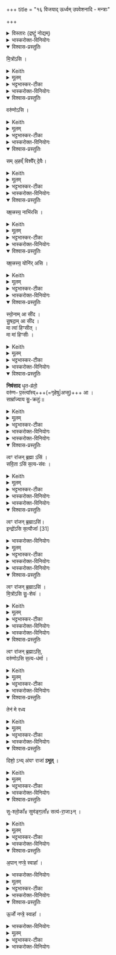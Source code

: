 +++
title = "१६ विजयाद् ऊर्ध्वम् उपवेशनादि - मन्त्राः"

+++
<details><summary>विस्तारः (द्रष्टुं नोद्यम्)</summary>

विजयाद् ऊर्ध्वम् उपवेशनादिमन्त्राः , जितवतो राज्ञः सेवोपचारार्थं मन्त्राः

७ गायत्री

विश्वेदेवा ऋषयः
</details>



<details><summary>भास्करोक्त-विनियोगः</summary>

1वैश्वदेव्यामिक्षायां यजमानो दक्षिणं बाहुम् उपावहरते - मित्रोसीति ॥ 
</details>

<details open><summary>विश्वास-प्रस्तुतिः</summary>

मि॒त्रो॑ऽसि ।   
</details>

<details><summary>Keith</summary>

Thou art Mitra
</details>

<details><summary>मूलम्</summary>

मि॒त्रो॑ऽसि ।   
</details>

<details><summary>भट्टभास्कर-टीका</summary>

मित्रो देवस्त्वमसि वैश्वदेवत्वादन्यतररूपत्वेन भेदेन स्तुतिः । यद्वा - हिंसायास्त्रासकस्तुतिस्त्वमसि ॥
</details>

<details><summary>भास्करोक्त-विनियोगः</summary>

2सव्यम् उपावहरति - वरुणोसीति ॥ 
</details>


<details open><summary>विश्वास-प्रस्तुतिः</summary>

वरु॑णोऽसि ।
</details>

<details><summary>Keith</summary>

thou art Varuna.
</details>


<details><summary>मूलम्</summary>

वरु॑णोऽसि ।
</details>

<details><summary>भट्टभास्कर-टीका</summary>

वरुणो देवस्त्वमसि । पूर्ववत् स्तुतिः । वारको वा शत्रूणामसि ॥
</details>

<details><summary>भास्करोक्त-विनियोगः</summary>

3तामभिमृशति - समहमिति ॥ 
</details>


<details open><summary>विश्वास-प्रस्तुतिः</summary>

सम् अ॒हव्ँ विश्वै᳚र् दे॒वैः।
</details>

<details><summary>Keith</summary>

May I be united with the All-gods.
</details>

<details><summary>मूलम्</summary>

सम॒हव्ँविश्वै᳚र्दे॒वैः।
</details>

<details><summary>भट्टभास्कर-टीका</summary>

समित्युपसर्गस्ससाधनां क्रियामाह । संहतोहं विश्वैर्देवैः । यद्वा - विश्वैर्देवैर्युक्तां त्वामहं संस्पृशामि ॥
</details>

<details><summary>भास्करोक्त-विनियोगः</summary>

4आसन्दीं मिनोति - क्षत्रस्येति ॥ 
</details>


<details open><summary>विश्वास-प्रस्तुतिः</summary>

ख्ष॒त्त्रस्य॒ नाभि॑रसि ।
</details>

<details><summary>Keith</summary>

Thou art the navel of kingly power, 
</details>


<details><summary>मूलम्</summary>

ख्ष॒त्त्रस्य॒ नाभि॑रसि ।
</details>

<details><summary>भट्टभास्कर-टीका</summary>

क्षत्रस्य बलस्य नाभिस्सन्नहनं त्वमसि । 'नहो भश्च इति इञ्प्रत्ययः ॥
</details>

<details><summary>भास्करोक्त-विनियोगः</summary>

5तस्त्याम् अधिवासं स्तृणाति - क्षत्रस्य योनिरसीति ॥ 
</details>


<details open><summary>विश्वास-प्रस्तुतिः</summary>

ख्ष॒त्त्रस्य॒ योनि॑र् असि ।
</details>

<details><summary>Keith</summary>

thou are the womb of kingly power.
</details>


<details><summary>मूलम्</summary>

ख्ष॒त्त्रस्य॒ योनि॑रसि ।
</details>

<details><summary>भट्टभास्कर-टीका</summary>

योनिः कारणं क्षत्रस्यासि, अतो ह्ययं जायते । 'अधीवासमास्तृणाति सयोनित्वाय' ॥
</details>

<details><summary>भास्करोक्त-विनियोगः</summary>

6तत्रासीनं तम् अभिमन्त्रयते - स्योनामासीदेति ॥ 
</details>

<details open><summary>विश्वास-प्रस्तुतिः</summary>

स्यो॒नाम् आ सी॑द ।   
सु॒षदा॒म् आ सी॑द ।    
मा त्वा॑ हिꣳसीत् ।  
मा मा॑ हिꣳसीः ।  
</details>

<details><summary>Keith</summary>

Sit thou on the smooth, sit thou on the pleasant seat.  
May she hurt thee not; may she hurt me not.

</details>


<details><summary>मूलम्</summary>

स्यो॒नामा सी॑द ।   
सु॒षदा॒मा सी॑द ।    
मा त्वा॑ हिꣳसीत् ।  
मा मा॑ हिꣳसीः ।  
</details>

<details><summary>भट्टभास्कर-टीका</summary>

स्योनां सुखामासीद आस्थायास्व । सुषदां सुखेनासादनीयमासीद । खलि कृदुत्तरपदप्रकृतिस्वरत्वम् । सिवेरौणादिके नप्रत्यये ऊठि गुणे च स्योनेति भवति । मा त्वा हिंसीदियमासन्दी । तां च त्वं मा हिंसीः ॥
</details>

<details><summary>भास्करोक्त-विनियोगः</summary>

7अनुमन्त्र्यमाणम् आसन्नम् अभिमन्त्रयते - निषसादेति गायत्र्या त्रिपदया ॥ 
</details>


<details open><summary>विश्वास-प्रस्तुतिः</summary>

**निष॑साद** धृ॒त-व्र॑तो॒  
वरु॑णᳶ प॒स्त्या᳚स्व्+++(=गृहेषु|अप्सु)+++ आ ।  
साम्रा᳚ज्याय सु॒-क्रतुः॑॥
</details>

<details><summary>Keith</summary>

Varuna, of sure vows, hath set him down  
In the waters, with keen insight, for lordship.
</details>


<details><summary>मूलम्</summary>

… निष॑साद धृ॒तव्र॑तो॒   
वरु॑णᳶ प॒स्त्या᳚स्वा ।  
साम्रा᳚ज्याय सु॒क्रतुः॑॥ 
</details>

<details><summary>भट्टभास्कर-टीका</summary>

'वरुणः पस्त्यास्त्वा' इति द्वितीयः पादः ।  
इयादिपूरणेनाक्षरसङ्ख्या सम्पद्यते ।  
**निषसाद** निषण्णवान् । **धृतव्रतः** धृतकर्मा वरुण एव स्वयमिहास्ति ।  
यद् वा - **वरुणो** वारयितारीणां यजमानोयं सिंहासन इवात्र **निषसाद धृतव्रतः** स्थितव्रतः **पस्त्यासु** गृहेषु । आकारस्समुच्चये । गृहेषु च निषसाद शत्रूणां सर्वमनेन जितमिदानीम् । (यं) यदा साम्राज्याय शोभनराज्याय सुक्रतुश्शोभनकर्मा शोभनसङ्कल्पो वाऽयमत्र निषसाद पस्त्यासु च तथैव निषसादेति । यद्वा - आकार उपर्यर्थे । पस्त्याग्रहणं चोपलक्षणम् । गृहनगरजनपदादिषु यत्तद्विषयसाम्राज्यं तदर्थं निषसाद शोभनकर्माऽयमिति । 'क्रत्वादयश्च' इत्युत्तरपदाद्युत्तत्वम् ॥
</details>

<details><summary>भास्करोक्त-विनियोगः</summary>

8अथ ऋत्विक्षु च सर्वतः पर्युपविष्टेषु  
अध्वर्युं राजाभिमन्त्रयते - ब्रह्मा3न् इति ॥ 
</details>

<div class="js_include" url="/vedAH_yajuH/taittirIyam/saMhitA/yajuH/sarva-prastutiH/1/8_rAjasUyAdi/16_vijayAd_Urdhvam_upaveshanAdi_mantrAH/brahmAn.md"  newLevelForH1="5" includeTitle="false"> </div>  



<details><summary>भास्करोक्त-विनियोगः</summary>

9अध्वर्युः प्रत्याह - त्वमिति ॥ 
</details>


<details open><summary>विश्वास-प्रस्तुतिः</summary>

त्वꣳ रा॑जन् ब्र॒ह्मा ऽसि॑ ।   
सवि॒ता ऽसि॑ स॒त्य-स॑वः ।   
</details>

<details><summary>Keith</summary>

Thou, O king, art the Brahman priest, thou art Savitr of true instigation. 
</details>


<details><summary>मूलम्</summary>

त्वꣳ रा॑जन्ब्र॒ह्माऽसि॑ ।   
सवि॒ताऽसि॑ स॒त्यस॑वः ।   
</details>

<details><summary>भट्टभास्कर-टीका</summary>

हे राजन् त्वमेव ब्रह्मासि नाहम् । हेतुमाह - यतस्सविता सर्वस्य प्रेरकः अनुज्ञाता वा त्वमसि त्वदाज्ञया हि सर्वं प्रवर्तते । सत्यसवः सत्यानुज्ञः अमोघशासनः, अतस्त्वमेव ब्रह्मासि ॥
</details>

<details><summary>भास्करोक्त-विनियोगः</summary>

10अथ ब्रह्माणमाम् अन्त्रयते - ब्रह्मा3न् इति ॥ व्याख्यातम् ॥
</details>


<div class="js_include" url="/vedAH_yajuH/taittirIyam/saMhitA/yajuH/sarva-prastutiH/1/8_rAjasUyAdi/16_vijayAd_Urdhvam_upaveshanAdi_mantrAH/brahmAn.md"  newLevelForH1="5" includeTitle="false"> </div>  


<details><summary>भास्करोक्त-विनियोगः</summary>

11ब्रह्मा प्रत्याह - त्वमिति ॥ 
</details>


<details open><summary>विश्वास-प्रस्तुतिः</summary>

त्वꣳ रा॑जन् ब्र॒ह्माऽसि॑।    
इन्द्रो॑ऽसि स॒त्यौजाः᳚ [31]
</details>

<details><summary>भास्करोक्त-विनियोगः</summary>

Thou, O king, art the Brahman priest, thou art Indra of true force [1]. 
</details>


<details><summary>मूलम्</summary>

त्वꣳ रा॑जन्ब्र॒ह्माऽसि॑।    
इन्द्रो॑ऽसि स॒त्यौजाः᳚ [31]
</details>

<details><summary>भट्टभास्कर-टीका</summary>

हे राजन् त्वमेव ब्रह्मासि यतस्त्वमिन्द्रोसि सर्वस्येश्वरोसि । सत्यौजाः अवितथबलः ॥
</details>

<details><summary>भास्करोक्त-विनियोगः</summary>

12होतारमामन्त्रयते - ब्रह्मा3न् इति ॥
</details>



<div class="js_include" url="/vedAH_yajuH/taittirIyam/saMhitA/yajuH/sarva-prastutiH/1/8_rAjasUyAdi/16_vijayAd_Urdhvam_upaveshanAdi_mantrAH/brahmAn.md"  newLevelForH1="5" includeTitle="false"> </div>  

<details><summary>भास्करोक्त-विनियोगः</summary>

13स प्रत्याह - त्वमिति ॥ 
</details>


<details open><summary>विश्वास-प्रस्तुतिः</summary>

त्वꣳ रा॑जन् ब्र॒ह्माऽसि॑ ।   
मि॒त्रो॑ऽसि सु॒-शेवः॑ ।
</details>

<details><summary>Keith</summary>

Thou, O king, art the Brahman priest; thou art Mitra, the kindly. 
</details>


<details><summary>मूलम्</summary>

त्वꣳ रा॑जन्ब्र॒ह्माऽसि॑ ।   
मि॒त्रो॑ऽसि सु॒शेवः॑ ।
</details>

<details><summary>भट्टभास्कर-टीका</summary>

हे राजन् त्वमेव ब्रह्मासि, यतो मित्रोसि शर्वस्य हिंसाभ्यस्त्रातासि । सुशेवस्सुसुखः । 'आद्युदात्तं द्व्यच्छन्दसि' इत्युत्तरपदाद्युदात्तत्वम् ॥
</details>

<div class="js_include" url="/vedAH_yajuH/taittirIyam/saMhitA/yajuH/sarva-prastutiH/1/8_rAjasUyAdi/16_vijayAd_Urdhvam_upaveshanAdi_mantrAH/brahmAn.md"  newLevelForH1="5" includeTitle="false"> </div>  

<details><summary>भास्करोक्त-विनियोगः</summary>

14उद्गातारमामन्त्रयते - ब्रह्मा3न् इति ॥
</details>

<div class="js_include" url="/vedAH_yajuH/taittirIyam/saMhitA/yajuH/sarva-prastutiH/1/8_rAjasUyAdi/16_vijayAd_Urdhvam_upaveshanAdi_mantrAH/brahmAn.md"  newLevelForH1="5" includeTitle="false"> </div>  

<details><summary>भास्करोक्त-विनियोगः</summary>

15 स प्रत्याह - त्वमिति ॥ 
</details>


<details open><summary>विश्वास-प्रस्तुतिः</summary>

त्वꣳ रा॑जन् ब्र॒ह्माऽसि॒,  
वरु॑णोऽसि स॒त्य-ध॑र्मा  ।
</details>

<details><summary>Keith</summary>

Thou, O king, art the Brahman priest; thou art Varuna, of true rule.
</details>


<details><summary>मूलम्</summary>

त्वꣳ रा॑जन्ब्र॒ह्माऽसि॒ वरु॑णोऽसि स॒त्यध॑र्मा  ।
</details>

<details><summary>भट्टभास्कर-टीका</summary>

हे राजन् त्वमेव ब्रह्मासि, यतस्त्वं वरुणोसि वारयिता शत्रूणां पापचोरव्याघ्रादीनां वारयितासि । सत्यधर्मा सत्यस्वभावः । 'धर्मादनिच्केवलात्' ॥
</details>


<details><summary>भास्करोक्त-विनियोगः</summary>

16ब्रह्मा स्फ्यं राज्ञे प्रयच्छति - इन्द्रस्येति ॥ व्याख्यातम् ।
</details>


<div class="js_include" url="/vedAH_yajuH/taittirIyam/saMhitA/yajuH/sarva-prastutiH/1/7_aiShTika-yAjamAnAdi/07_vAjapeyAdhvaryave_rathasaMskArAH/indrasya_vajro_si_vRtraghnaH.md"  newLevelForH1="5" includeTitle="false"> </div>  

<details open><summary>विश्वास-प्रस्तुतिः</summary>

तेन॑ मे रध्य
</details>

<details><summary>Keith</summary>

with this subject to me.
</details>


<details><summary>मूलम्</summary>

तेन॑ मे रध्य
</details>

<details><summary>भट्टभास्कर-टीका</summary>

तस्मात्तेन वज्रेण हेतुना मम दस्यून् रध्य नाशय । यद्वा - साधयाभिमतानीति । रध हिसासिद्ध्योः, दैवादिकः ॥
</details>


<details><summary>भास्करोक्त-विनियोगः</summary>

17पञ्चाक्षान् राज्ञे प्रयछति - दिश इति ॥ 
</details>


<details open><summary>विश्वास-प्रस्तुतिः</summary>

दिशो॒ ऽभ्य् अ॑यꣳ राजा॑ **ऽभूत्** ।
</details>

<details><summary>Keith</summary>

This king hath surmounted the quarters.
</details>


<details><summary>मूलम्</summary>

दिशो॒ऽभ्य॑यꣳ राजा॑ऽभूत् ।
</details>

<details><summary>भट्टभास्कर-टीका</summary>

अयं राजा सर्वा दिशः अभ्यभूत् अभिभवतु सर्वा दिशोधिष्ठाय स्वयमेव राजा भवत्वित्यर्थः । यद्वा - 'अभिरभागे' इति लक्षणे अभेः कर्मप्रवचनीयत्वम् । दिशोभि सर्वासु दिक्षु अयं राजा भवति सर्वदा ॥
</details>

<details><summary>भास्करोक्त-विनियोगः</summary>

18मङ्गल्यनाम्नो राजाह्वयति - सुश्लोकेति ॥ 
</details>


<details open><summary>विश्वास-प्रस्तुतिः</summary>

सु-श्लो॒काँ४ सुम॑ङ्ग॒लाँ४ सत्य॑-रा॒जा३न् ।
</details>

<details><summary>Keith</summary>

O thou of good fame!  
O thou of prosperity!  
O thou of true rule!
</details>


<details><summary>मूलम्</summary>

सुश्लो॒काँ ४ सुम॑ङ्ग॒लाँ ४ सत्य॑रा॒जा ३ न् ।
</details>

<details><summary>भट्टभास्कर-टीका</summary>

सङ्ग्रहीता भागदुघः क्षत्ता चेत्येते मङ्गल्यनामानः, एषामेतानि सुश्लोकादीनि नामानि, एतैरेत आमन्त्र्यन्ते । सुश्लोकः शोभनकीर्तिः ; धनेन राज्ञश्शोभनकीर्तिहेतुत्वात् । अहं सदा सुश्लोकस्स्यामित्याह्वातुरभिप्रायः । सुमङ्गलश्शोभनमङ्गलहेतुः । निरुपसृष्टाभिप्रेतार्थसिद्धिहेतुर्मङ्गलम् । सत्यराज्ञस्सत्यो रजा येन । राज्ञस्सत्यत्वहेतुः । 'आशिषमेवैतामाशास्ते' इत्यादिब्राह्मणम् । पूर्ववद्द्वौ उदात्तौ । 'अणोप्रगृह्यस्यानुनासिकः' इति प्रथमद्वितीययोरन्त्य(रूप)स्यानुनासिकः ॥
</details>

<details><summary>भास्करोक्त-विनियोगः</summary>

19अथावभृथेन प्रचर्यापामन्ते जुहोति - अपां नप्त्र इति ॥ 
</details>


<details open><summary>विश्वास-प्रस्तुतिः</summary>

अ॒पान् नप्त्रे॒ स्वाहा᳚ ।
</details>

<details><summary>भास्करोक्त-विनियोगः</summary>

To the son of the waters hail! 
</details>


<details><summary>मूलम्</summary>

अ॒पान्नप्त्रे॒ स्वाहा᳚ ।
</details>

<details><summary>भट्टभास्कर-टीका</summary>

अपां चतुर्थायाग्नये स्वाहा । अद्भ्य ओषधयः, ओषधीभ्योन्नं, अन्नादग्निरिति । 'ऊडिदम्' इति षष्ठ्युदात्ता ॥
</details>

<details><summary>भास्करोक्त-विनियोगः</summary>

20विषुवति दर्भस्तम्बे जुहोति - ऊर्जो नप्त्र इति ॥ 
</details>


<details open><summary>विश्वास-प्रस्तुतिः</summary>

ऊ॒र्जो नप्त्रे॒ स्वाहा᳚ ।
</details>

<details><summary>भास्करोक्त-विनियोगः</summary>

To the son of strength hail! 
</details>


<details><summary>मूलम्</summary>

ऊ॒र्जो नप्त्रे॒ स्वाहा᳚ ।
</details>

<details><summary>भट्टभास्कर-टीका</summary>

ऊर्गन्नं तस्य नप्त्रे चतुर्थाय स्वाहा । 'अन्नाद्बलं' बलान्मथनवेगः, ततोग्निरिति । 'सावेकचः' इत्यूर्जष्षष्ठ्युदात्ता ॥
</details>

<details><summary>भास्करोक्त-विनियोगः</summary>

21पुनरेत्य गार्हपत्ये जुहोति - अग्नये गृहपतये स्वाहेति । गतम् ॥  
अष्टमे षोडशोनुवाकः ॥  
</details>


<div class="js_include" url="/vedAH_yajuH/taittirIyam/saMhitA/yajuH/sarva-prastutiH/1/8_rAjasUyAdi/15_rathena_digvijayArthaM_mantrAH/agnaye_gRhapataye_svAhA.md"  newLevelForH1="5" includeTitle="false"> </div>  

